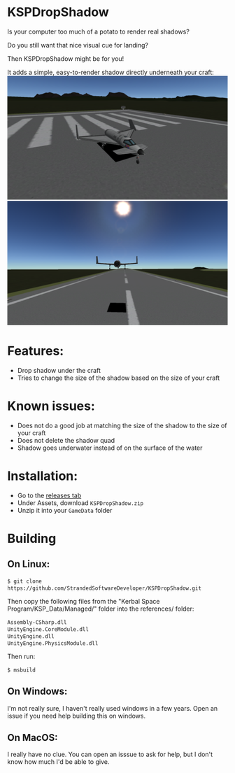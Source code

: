 # KSPDropShadow
Is your computer too much of a potato to render real shadows?

Do you still want that nice visual cue for landing?

Then KSPDropShadow might be for you!

It adds a simple, easy-to-render shadow directly underneath your craft:
![A craft on the ground with a crude shadow underneath](image1.png)
![A craft in the air with the same crude shadow underneath](image2.png)

# Features:
* Drop shadow under the craft
* Tries to change the size of the shadow based on the size of your craft

# Known issues:
* Does not do a good job at matching the size of the shadow to the size of your craft
* Does not delete the shadow quad
* Shadow goes underwater instead of on the surface of the water

# Installation:
* Go to the [releases tab](https://github.com/StrandedSoftwareDeveloper/KSPDropShadow/releases)
* Under Assets, download `KSPDropShadow.zip`
* Unzip it into your `GameData` folder

# Building
## On Linux:
```
$ git clone https://github.com/StrandedSoftwareDeveloper/KSPDropShadow.git
```
Then copy the following files from the "Kerbal Space Program/KSP_Data/Managed/" folder into the references/ folder:
```
Assembly-CSharp.dll
UnityEngine.CoreModule.dll
UnityEngine.dll
UnityEngine.PhysicsModule.dll
```
Then run:
```
$ msbuild
```

## On Windows:
I'm not really sure, I haven't really used windows in a few years.
Open an issue if you need help building this on windows.

## On MacOS:
I really have no clue.
You can open an isssue to ask for help, but I don't know how much I'd be able to give.
